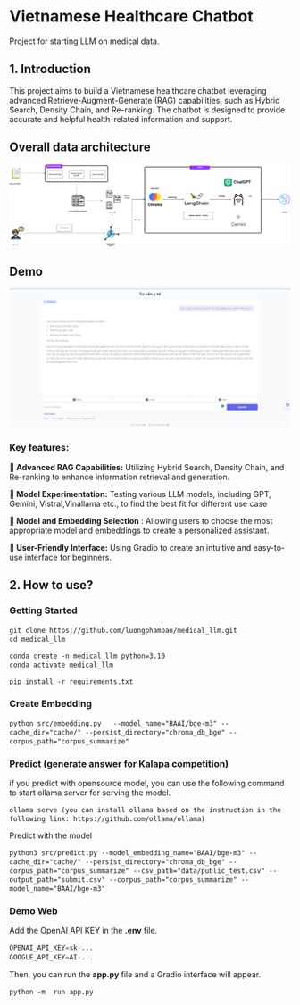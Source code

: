 # Vietnamese Healthcare Chatbot
 
Project for starting LLM on medical data.

## 1. Introduction

This project aims to build a Vietnamese healthcare chatbot leveraging advanced Retrieve-Augment-Generate (RAG) capabilities, such as Hybrid Search, Density Chain, and Re-ranking. The chatbot is designed to provide accurate and helpful health-related information and support.
## Overall data architecture

![](imgs/LLM.png)

## Demo

![](imgs/web.png)
### Key features:

**🌟 Advanced RAG Capabilities:**  Utilizing Hybrid Search, Density Chain, and Re-ranking to enhance information retrieval and generation.

**🌟 Model Experimentation:**  Testing various LLM models, including GPT, Gemini, Vistral,Vinallama etc., to find the best fit for different use case

**🌟 Model and Embedding Selection** : Allowing users to choose the most appropriate model and embeddings to create a personalized assistant.

**🌟 User-Friendly Interface:**  Using Gradio to create an intuitive and easy-to-use interface for beginners.

## 2. How to use?
### Getting Started
```
git clone https://github.com/luongphambao/medical_llm.git
cd medical_llm
```
```
conda create -n medical_llm python=3.10
conda activate medical_llm
```
```
pip install -r requirements.txt
```

### Create Embedding

``` 
python src/embedding.py   --model_name="BAAI/bge-m3" --cache_dir="cache/" --persist_directory="chroma_db_bge" --corpus_path="corpus_summarize"
```
### Predict (generate answer for Kalapa competition)

if you predict with opensource model, you can use the following command to start ollama server for serving the model.

```
ollama serve (you can install ollama based on the instruction in the following link: https://github.com/ollama/ollama)
```

Predict with the model
``` 
python3 src/predict.py --model_embedding_name="BAAI/bge-m3" --cache_dir="cache/" --persist_directory="chroma_db_bge" --corpus_path="corpus_summarize" --csv_path="data/public_test.csv" --output_path="submit.csv" --corpus_path="corpus_summarize" --model_name="BAAI/bge-m3"
```
### Demo Web 
Add the OpenAI API KEY in the **.env** file.
```python
OPENAI_API_KEY=sk-...
GOOGLE_API_KEY=AI-...
```
Then, you can run the **app.py** file and a Gradio interface will appear.
```
python -m  run app.py
```
